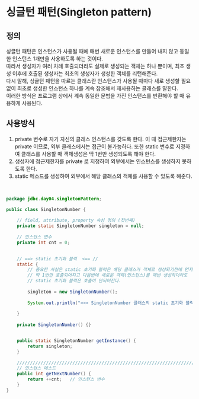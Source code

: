 # 싱글턴 패턴(Singleton pattern)

## 정의
싱글턴 패턴은 인스턴스가 사용될 때에 매번 새로운 인스턴스를 만들어 내지 않고 동일한 인스턴스 1개만을 사용하도록 하는 것이다.<br>
따라서 생성자가 여러 차례 호출되더라도 실제로 생성되는 객체는 하나 뿐이며, 최초 생성 이후에 호출된 생성자는 최초의 생성자가 생성한 객체를 리턴해준다.<br>
다시 말해, 싱글턴 패턴을 따르는 클래스란 인스턴스가 사용될 때마다 새로 생성할 필요 없이 최초로 생성한 인스턴스 하나를 계속 참조해서 재사용하는 클래스를 말한다.<br>
이러한 방식은 프로그램 상에서 계속 동일한 문법을 가진 인스턴스를 반환해야 할 때 유용하게 사용된다.


## 사용방식
1. private 변수로 자기 자신의 클래스 인스턴스를 갖도록 한다. 이 때 접근제한자는 private 이므로, 외부 클래스에서는 접근이 불가능하다. 또한 static 변수로 지정하여 클래스를 사용할 때 객체생성은 딱 1번만 생성되도록 해야 한다.
2. 생성자에 접근제한자를 private 로 지정하여 외부에서는 인스턴스를 생성하지 못하도록 한다.
3. static 메소드를 생성하여 외부에서 해당 클래스의 객체를 사용할 수 있도록 해준다.

<br>

```java
package jdbc.day04.singletonPattern;

public class SingletonNumber {
	
	// field, attribute, property 속성 정의 (첫번째)
	private static SingletonNumber singleton = null;
	
	// 인스턴스 변수
	private int cnt = 0;
	

	// ==> static 초기화 블럭  <== //
	static {
		// 중요한 사실은 static 초기화 블럭은 해당 클래스가 객체로 생성되기전에 먼저 실행되어지며,
	    // 딱 1번만 호출되어지고 다음번에 새로운 객체(인스턴스)를 매번 생성하더라도
	    // static 초기화 블럭은 호출이 안되어진다.
		
		singleton = new SingletonNumber();
		
		System.out.println(">>> SingletonNumber 클래스의 static 초기화 블럭 호출됨. <<<");
	
	}
	
	private SingletonNumber() {}


	public static SingletonNumber getInstance() {
		return singleton;
	}
	
	///////////////////////////////////////////////////////////////////////////////
	// 인스턴스 메소드
	public int getNextNumber() {
		return ++cnt;	// 인스턴스 변수
	}
}
```
